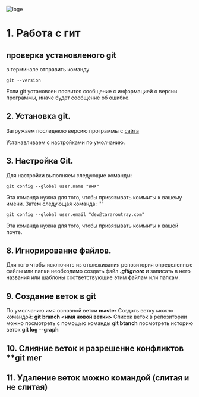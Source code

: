 ![loge](Git-Logo-2Color.png)
# 1. Работа с гит
## проверка установленого  git
в терминале отправить команду  
```
git --version
```
Если  git  установлен появится сообщение с информацией о версии программы, иначе будет сообщение об ошибке.
## 2. Установка git.
Загружаем последнюю версию программы
с [cайта](https://git-scm.com/download/)

Устанавливаем с настройками по умолчанию.

## 3. Настройка Git.
Для настройки выполняем следующие команды:
```
git config --global user.name "имя"
```
Эта команда нужна для того, чтобы привязывать коммиты к вашему имени.
Затем следующая команда:
'''
```
git config --global user.email "dev@tararoutray.com"
```
Эта команда нужна для того, чтобы привязывать коммиты к вашей почте.










## 8. Игнорирование файлов.
Для того чтобы исключить из отслеживания репозитория определенные файлы или папки необходимо создать файл ***.gitignore*** и записать в него названия или шаблоны соответствующие этим файлам или папкам.
## 9. Создание веток в git
По умолчанию имя основной ветки **master**
Cоздать ветку можно командой: **git branch <имя новой ветки>**
Список веток в репозитории можно посмотреть с помощью команды **git btanch**
посмотреть историю веток **git log --graph**
## 10. Слияние веток и разрешение конфликтов **git mer
## 11. Удаление веток можно командой (слитая и не слитая)
